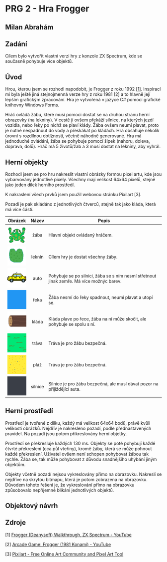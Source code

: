 # PRG 2 - Hra Frogger

## Milan Abrahám

## Zadání

Cílem bylo vytvořit vlastní verzi hry z konzole ZX Spectrum, kde se současně pohybuje více objektů. 

## Úvod

Hrou, kterou jsem se rozhodl napodobit, je Frogger z roku 1992 [[1]](https://youtu.be/s8jgU0ehfho). Inspirací mi byla ještě jiná stejnojmenná verze hry z roku 1981 [2] a to hlavně její lepším grafickým zpracování. Hra je vytvořená v jazyce C# pomocí grafické knihovny Windows Forms. 

Hráč ovládá žábu, které musí pomoci dostat se na druhou stranu herní obrazovky (na lekníny). V cestě jí ovšem překáží silnice, na kterých jezdí vozidla, nebo řeky po nichž se plaví klády. Žába ovšem neumí plavat, proto je nutné nespadnout do vody a přeskákat po kládách. Hra obsahuje několik úrovní s rozdílnou obtížností, včetně náhodně generované. Hra má jednoduché ovládání, žába se pohybuje pomocí šipek (nahoru, doleva, doprava, dolů). Hráč má 5 životů/žab a 3 musí dostat na lekníny, aby vyhrál.

## Herní objekty

Rozhodl jsem se pro hru nakreslit vlastní obrázky formou pixel artu, kde jsou vybarvovány jednotlivé pixely. Všechny mají velikost 64x64 pixelů, stejně jako jeden dílek herního prostředí. 

K nakraslení všech prvků jsem použil webovou stránku Pixilart [3].

Pozadí je pak skládáno z jednotlivých čtverců, stejně tak jako kláda, která má více částí.

| Obrázek                                                                                                                        | Název   | Popis                                                                                    |
| ------------------------------------------------------------------------------------------------------------------------------ |:-------:| ---------------------------------------------------------------------------------------- |
| ![](https://github.com/milan252525/Frogger/blob/master/Frogger/Resources/frog.png?raw=true)                                    | žába    | Hlavní objekt ovládaný hráčem.                                                           |
| ![](https://github.com/milan252525/Frogger/blob/master/Frogger/Resources/lilypad.png?raw=true)                                 | leknín  | Cílem hry je dostat všechny žáby.                                                        |
| <img title="" src="https://raw.githubusercontent.com/milan252525/Frogger/master/Frogger/Resources/car_yellow_left.png" alt=""> | auto    | Pohybuje se po silnici, žába se s ním nesmí střetnout jinak zemře. Má více možnýc barev. |
| <img title="" src="https://github.com/milan252525/Frogger/blob/master/Frogger/Resources/river.png?raw=true" alt="">            | řeka    | Žába nesmí do řeky spadnout, neumí plavat a utopí se.                                    |
| <img title="" src="https://github.com/milan252525/Frogger/blob/master/Frogger/Resources/log_left.png?raw=true" alt="">         | kláda   | Kláda plave po řece, žába na ní může skočit, ale pohybuje se spolu s ní.                 |
| <img title="" src="https://github.com/milan252525/Frogger/blob/master/Frogger/Resources/grass.png?raw=true" alt="">            | tráva   | Tráva je pro žábu bezpečná.                                                              |
| <img title="" src="https://github.com/milan252525/Frogger/blob/master/Frogger/Resources/beach.png?raw=true" alt="">            | pláž    | Tráva je pro žábu bezpečná.                                                              |
| <img title="" src="https://github.com/milan252525/Frogger/blob/master/Frogger/Resources/road.png?raw=true" alt="">             | silnice | Silnice je pro žábu bezpečná, ale musí dávat pozor na přijíždějící auta.                 |

## Herní prostředí

Prostředí je tvořené z dílku, každý má velikost 64x64 bodů, právě kvůli velikosti obrázků. Nejdřív je nakresleno pozadí, podle přednastavených pravidel. Na pozadí jsou potom přikreslovány herní objetky.

Prostředí se překresluje každých 130 ms. Objekty se poté pohybují každé čtvrté překreslení (cca půl vteřiny), kromě žáby, která se může pohnout každé překreslení. Uživatel ovšem není schopen pohybovat žábou tak rychle. Žába se, tak může pohybovat z důvodu snadnějšího uhýbání jiným objektům.

Objekty včetně pozadí nejsou vykreslovány přímo na obrazovku. Nakreslí se nejdříve na skrytou bitmapu, která je potom zobrazena na obrazovku. Důvodem tohoto řešení je, že vykreslování přímo na obrazovku způsobovalo nepříjemné blikání jednotlivých objektů.

## Objektový návrh



## Zdroje

[1] [Frogger (Deanysoft) Walkthrough, ZX Spectrum - YouTube](https://youtu.be/s8jgU0ehfho)

[2] [Arcade Game: Frogger (1981 Konami) - YouTube](https://youtu.be/WNrz9_Fe-Us)

[3] [Pixilart - Free Online Art Community and Pixel Art Tool](https://www.pixilart.com/)


